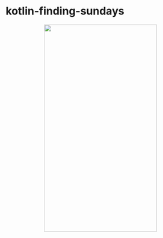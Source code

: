 # kotlin-finding-sundays

<p align="center">
  <img width="300" height="550" src="https://user-images.githubusercontent.com/36104238/119053922-6f344f00-b9cf-11eb-8468-7f00a302bd86.gif">
</p>

